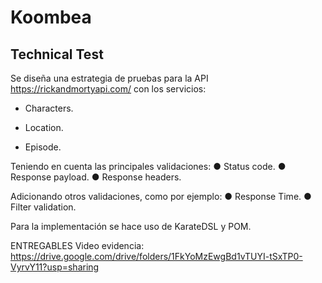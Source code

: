 # Koombea
## Technical Test

Se diseña una estrategia de pruebas para la API https://rickandmortyapi.com/ con los servicios:
- Characters.
* Location.
+ Episode.

Teniendo en cuenta las principales validaciones:
● Status code.
● Response payload.
● Response headers.

Adicionando otros validaciones, como por ejemplo:
● Response Time.
● Filter validation.

Para la implementación se hace uso de KarateDSL y POM.

ENTREGABLES
Video evidencia: https://drive.google.com/drive/folders/1FkYoMzEwgBd1vTUYI-tSxTP0-VyrvY11?usp=sharing
